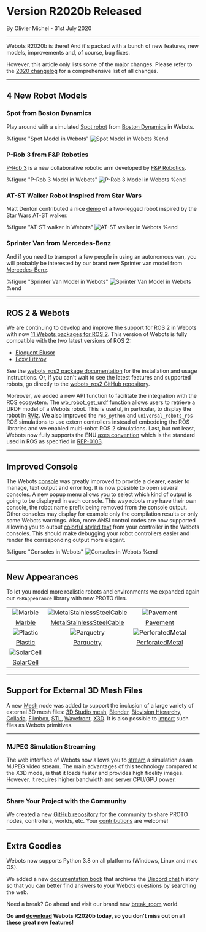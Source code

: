 # Version R2020b Released

<p id="publish-data">By Olivier Michel - 31st July 2020</p>

---

Webots R2020b is there! And it's packed with a bunch of new features, new models, improvements and, of course, bug fixes.

However, this article only lists some of the major changes.
Please refer to the [2020 changelog](../reference/changelog-r2020.md) for a comprehensive list of all changes.

---

## 4 New Robot Models

### Spot from Boston Dynamics

Play around with a simulated [Spot robot](../guide/spot.md) from [Boston Dynamics](http://bostondynamics.com) in Webots.

%figure "Spot Model in Webots"
![Spot Model in Webots](images/spot.jpg)
%end

### P-Rob 3 from F&P Robotics  

[P-Rob 3](../guide/p-rob3.md) is a new collaborative robotic arm developed by [F&P Robotics](https://www.fp-robotics.com).

%figure "P-Rob 3 Model in Webots"
![P-Rob 3 Model in Webots](images/p-rob3.jpg)
%end

### AT-ST Walker Robot Inspired from Star Wars

Matt Denton contributed a nice [demo](https://twitter.com/mantisrobot/status/1254693299702714369) of a two-legged robot inspired by the Star Wars AT-ST walker.

%figure "AT-ST walker in Webots"
![AT-ST walker in Webots](images/at-st-walker.jpg)
%end

### Sprinter Van from Mercedes-Benz

And if you need to transport a few people in using an autonomous van, you will probably be interested by our brand new Sprinter van model from [Mercedes-Benz](https://www.mercedes-benz.com).

%figure "Sprinter Van Model in Webots"
![Sprinter Van Model in Webots](images/sprinter.jpg)
%end

---

## ROS 2 & Webots

We are continuing to develop and improve the support for ROS 2 in Webots with now [11 Webots packages for ROS 2](https://discourse.ros.org/t/new-packages-and-patch-release-for-ros-2-foxy-fitzroy-2020-07-10/15348).
This version of Webots is fully compatible with the two latest versions of ROS 2:
  - [Eloquent Elusor](https://index.ros.org/doc/ros2/Releases/Release-Eloquent-Elusor)
  - [Foxy Fitzroy](https://index.ros.org/doc/ros2/Releases/Release-Foxy-Fitzroy)

See the [webots\_ros2 package documentation](http://wiki.ros.org/webots_ros2) for the installation and usage instructions.
Or, if you can't wait to see the latest features and supported robots, go directly to the [webots\_ros2 GitHub repository](https://github.com/cyberbotics/webots_ros2).

Moreover, we added a new API function to facilitate the integration with the ROS ecosystem.
The [wb\_robot\_get\_urdf](https://cyberbotics.com/doc/reference/robot#wb_robot_get_urdf) function allows users to retrieve a URDF model of a Webots robot.
This is useful, in particular, to display the robot in [RViz](http://wiki.ros.org/rviz).
We also improved the `ros_python` and `universal_robots_ros` ROS simulations to use extern controllers instead of embedding the ROS libraries and we enabled multi-robot ROS 2 simulations.
Last, but not least, Webots now fully supports the ENU [axes convention](https://en.wikipedia.org/wiki/Axes_conventions) which is the standard used in ROS as specified in [REP-0103](https://www.ros.org/reps/rep-0103.html#axis-orientation).

---

## Improved Console

The Webots [console](https://www.cyberbotics.com/doc/guide/the-console) was greatly improved to provide a clearer, easier to manage, text output and error log.
It is now possible to open several consoles.
A new popup menu allows you to select which kind of output is going to be displayed in each console.
This way robots may have their own console, the robot name prefix being removed from the console output.
Other consoles may display for example only the compilation results or only some Webots warnings.
Also, more ANSI control codes are now supported allowing you to output [colorful styled text](https://cyberbotics.com/doc/guide/controller-programming#console-output) from your controller in the Webots consoles.
This should make debugging your robot controllers easier and render the corresponding output more elegant.

%figure "Consoles in Webots"
![Consoles in Webots](images/consoles.thumbnail.jpg)
%end

---

## New Appearances

To let you model more realistic robots and environments we expanded again our `PBRAppearance` library with new PROTO files.

| | | |
| :---: | :---: | :---: |
| ![Marble](images/appearances/Marble.thumbnail.png) | ![MetalStainlessSteelCable](images/appearances/MetalStainlessSteelCable.thumbnail.png) | ![Pavement](images/appearances/Pavement_a.thumbnail.png) |
| [Marble](https://cyberbotics.com/doc/guide/appearances#marble) | [MetalStainlessSteelCable](https://cyberbotics.com/doc/guide/appearances#metalstainlesssteelcable) | [Pavement](https://cyberbotics.com/doc/guide/appearances#pavement) |
| ![Plastic](images/appearances/Plastic_a.thumbnail.png) | ![Parquetry](images/appearances/Parquetry_a.thumbnail.png) |  ![PerforatedMetal](images/appearances/PerforatedMetal.thumbnail.png) |
| [Plastic](https://cyberbotics.com/doc/guide/appearances#plastic) | [Parquetry](https://cyberbotics.com/doc/guide/appearances#parquetry) | [PerforatedMetal](https://cyberbotics.com/doc/guide/appearances#perforatedmetal) |
| ![SolarCell](images/appearances/SolarCell.thumbnail.png) |  |  |
| [SolarCell](https://cyberbotics.com/doc/guide/appearances#solarcell) |  |  |

---

## Support for External 3D Mesh Files

A new [Mesh](https://cyberbotics.com/doc/reference/mesh) node was added to support the inclusion of a large variety of external 3D mesh files: [3D Studio mesh](https://wiki.fileformat.com/3d/3ds), [Blender](https://www.blender.org/), [Biovision Hierarchy](https://en.wikipedia.org/wiki/Biovision_Hierarchy), [Collada](https://en.wikipedia.org/wiki/COLLADA), [Filmbox](https://wiki.fileformat.com/3d/fbx/), [STL](https://en.wikipedia.org/wiki/STL_(file_format)), [Wavefront](https://wiki.fileformat.com/3d/obj), [X3D](https://www.web3d.org/getting-started-x3d).
It is also possible to [import](https://cyberbotics.com/doc/guide/the-user-interface#file-menu) such files as Webots primitives.

---

### MJPEG Simulation Streaming

The web interface of Webots now allows you to [stream](https://cyberbotics.com/doc/guide/web-streaming) a simulation as an MJPEG video stream.
The main advantages of this technology compared to the X3D mode, is that it loads faster and provides high fidelity images.
However, it requires higher bandwidth and server CPU/GPU power.

---

### Share Your Project with the Community

We created a new [GitHub repository](https://github.com/cyberbotics/community-projects) for the community to share PROTO nodes, controllers, worlds, etc.
Your [contributions](https://github.com/cyberbotics/community-projects/blob/master/CONTRIBUTING.md) are welcome!

---

## Extra Goodies

Webots now supports Python 3.8 on all platforms (Windows, Linux and mac OS).

We added a new [documentation book](https://cyberbotics.com/doc/discord/index) that archives the [Discord chat](https://discordapp.com/invite/nTWbN9m) history so that you can better find answers to your Webots questions by searching the web.

Need a break? Go ahead and visit our brand new [break\_room](../guide/samples-environments.md#break_room-wbt) world.



**Go and [download](https://cyberbotics.com/#download) Webots R2020b today, so you don't miss out on all these great new features!**

